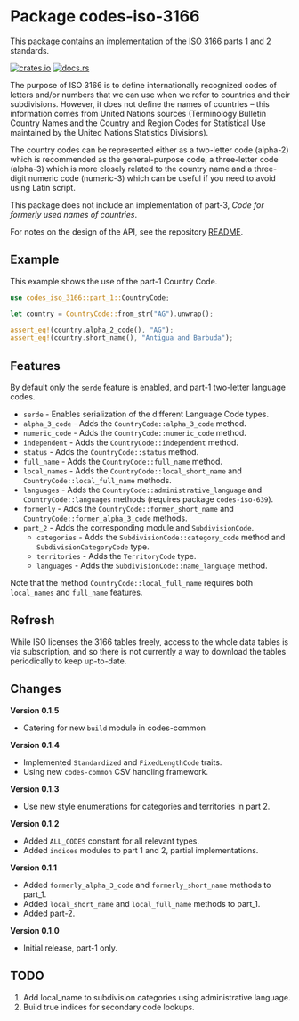 # Package codes-iso-3166

This package contains an implementation of the [ISO
3166](https://www.iso.org/iso-3166-country-codes.html) parts 1 and 2 standards.

[![crates.io](https://img.shields.io/crates/v/codes-iso-3166.svg)](https://crates.io/crates/codes-iso-3166)
[![docs.rs](https://docs.rs/codes-iso-3166/badge.svg)](https://docs.rs/codes-iso-3166)

The purpose of ISO 3166 is to define internationally recognized codes of
letters and/or numbers that we can use when we refer to countries and their
subdivisions. However, it does not define the names of countries – this
information comes from United Nations sources (Terminology Bulletin Country
Names and the Country and Region Codes for Statistical Use maintained by the
United Nations Statistics Divisions).

The country codes can be represented either as a two-letter code (alpha-2)
which is recommended as the general-purpose code, a three-letter code
(alpha-3) which is more closely related to the country name and a three-digit
numeric code (numeric-3) which can be useful if you need to avoid using Latin
script.

This package does not include an implementation of part-3, *Code for formerly 
used names of countries*.

For notes on the design of the API, see the repository 
[README](https://github.com/johnstonskj/rust-codes/blob/main/README.md).

## Example

This example shows the use of the part-1 Country Code.

```rust
use codes_iso_3166::part_1::CountryCode;

let country = CountryCode::from_str("AG").unwrap();

assert_eq!(country.alpha_2_code(), "AG");
assert_eq!(country.short_name(), "Antigua and Barbuda");
```

## Features

By default only the `serde` feature is enabled, and part-1 two-letter
language codes.

* `serde` - Enables serialization of the different Language Code types.
* `alpha_3_code` - Adds the `CountryCode::alpha_3_code` method.
* `numeric_code` - Adds the `CountryCode::numeric_code` method.
* `independent` - Adds the `CountryCode::independent` method.
* `status` - Adds the `CountryCode::status` method.
* `full_name` - Adds the `CountryCode::full_name` method.
* `local_names` - Adds the `CountryCode::local_short_name` and
  `CountryCode::local_full_name` methods.
* `languages`  - Adds the `CountryCode::administrative_language` and
  `CountryCode::languages` methods (requires package `codes-iso-639`).
* `formerly` - Adds the `CountryCode::former_short_name` and
  `CountryCode::former_alpha_3_code` methods.
* `part_2` - Adds the corresponding module and `SubdivisionCode`.
  * `categories` - Adds the `SubdivisionCode::category_code` method 
    and `SubdivisionCategoryCode` type.
  * `territories` - Adds the `TerritoryCode` type.
  * `languages` - Adds the `SubdivisionCode::name_language` method.

Note that the method `CountryCode::local_full_name` requires both
`local_names` and `full_name` features.

## Refresh

While ISO licenses the 3166 tables freely, access to the whole data tables is
via subscription, and so there is not currently a way to download the tables
periodically to keep up-to-date.

## Changes

**Version 0.1.5**

* Catering for new `build` module in codes-common

**Version 0.1.4**

* Implemented `Standardized` and `FixedLengthCode` traits.
* Using new `codes-common` CSV handling framework.

**Version 0.1.3**

* Use new style enumerations for categories and territories in part 2.

**Version 0.1.2**

* Added `ALL_CODES` constant for all relevant types.
* Added `indices` modules to part 1 and 2, partial implementations.

**Version 0.1.1**

* Added `formerly_alpha_3_code` and `formerly_short_name` methods to part_1.
* Added `local_short_name` and `local_full_name` methods to part_1.
* Added part-2.

**Version 0.1.0**

* Initial release, part-1 only.

## TODO

1. Add local_name to subdivision categories using administrative language.
1. Build true indices for secondary code lookups.
